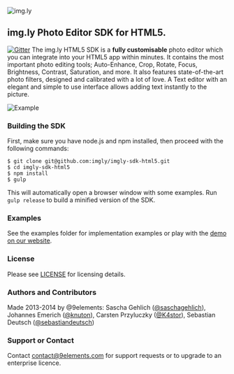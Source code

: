 ![img.ly](http://i.imgur.com/fgH1HRt.png)

## img.ly Photo Editor SDK for HTML5.

[![Gitter](https://badges.gitter.im/Join%20Chat.svg)](https://gitter.im/imgly/imgly-sdk-html5?utm_source=badge&utm_medium=badge&utm_campaign=pr-badge&utm_content=badge)
The img.ly HTML5 SDK is a **fully customisable** photo editor which you can integrate into your HTML5 app within minutes.
It contains the most important photo editing tools;
Auto-Enhance, Crop, Rotate, Focus, Brightness, Contrast, Saturation, and more.
It also features state-of-the-art photo filters, designed and calibrated with a lot of love.
A Text editor with an elegant and simple to use interface allows adding text instantly to the picture.

![Example](http://i.imgur.com/xR5VSKQ.gif)

### Building the SDK
First, make sure you have node.js and npm installed, then proceed with the following commands:

```
$ git clone git@github.com:imgly/imgly-sdk-html5.git
$ cd imgly-sdk-html5
$ npm install
$ gulp
```

This will automatically open a browser window with some examples. Run `gulp release` to build a minified version of the SDK.

### Examples
See the examples folder for implementation examples or play with the [demo on our website](http://sdk.img.ly/).

### License
Please see [LICENSE](https://github.com/imgly/imgly-sdk-html5/blob/master/LICENSE.md) for licensing details.

### Authors and Contributors
Made 2013-2014 by @9elements: Sascha Gehlich ([@saschagehlich](https://github.com/saschagehlich)), Johannes Emerich ([@knuton](https://github.com/knuton)), Carsten Przyluczky ([@K4stor](https://github.com/K4stor)), Sebastian Deutsch ([@sebastiandeutsch](https://github.com/sebastiandeutsch))

### Support or Contact
Contact contact@9elements.com for support requests or to upgrade to an enterprise licence.
